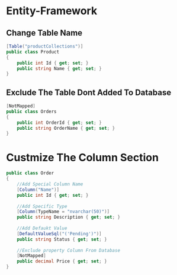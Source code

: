 # Entity-Framework
## Change Table Name 
``` c#
[Table("productCollections")]
public class Product
{
    public int Id { get; set; }
    public string Name { get; set; }
}
```

## Exclude The Table Dont Added To Database
``` c#
[NotMapped]
public class Orders
{
    public int OrderId { get; set; }
    public string OrderName { get; set; }
}
```

# Custmize The Column Section
``` c#
public class Order
{
    //Add Special Column Name
    [Column("Name")]
    public int Id { get; set; }
    
    //Add Specific Type
    [Column(TypeName = "nvarchar(50)")]    
    public string Description { get; set; }
    
    //Add Defaukt Value 
    [DefaultValueSql("('Pending')")]
    public string Status { get; set; }
    
    //Exclude property Column From Database
    [NotMapped]
    public decimal Price { get; set; }
}
```
